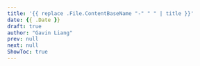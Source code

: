 ```yaml
---
title: '{{ replace .File.ContentBaseName "-" " " | title }}'
date: {{ .Date }}
draft: true
author: "Gavin Liang"
prev: null
next: null
ShowToc: true
---
```

